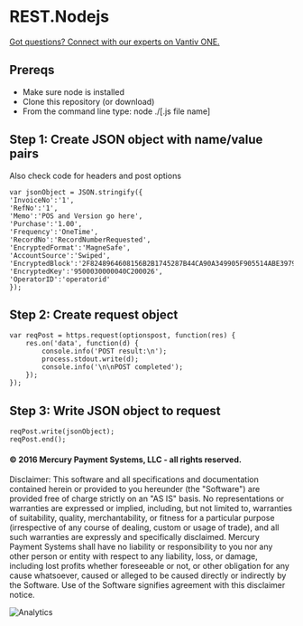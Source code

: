 # REST.Nodejs

<a href="https://developer.vantiv.com/?utm_campaign=githubcta&utm_medium=hyperlink&utm_source=github&utm_content=gotquestions">Got questions? Connect with our experts on Vantiv ONE.</a>

## Prereqs

* Make sure node is installed
* Clone this repository (or download)
* From the command line type:  node ./[.js file name]

## Step 1: Create JSON object with name/value pairs

Also check code for headers and post options

```
var jsonObject = JSON.stringify({
'InvoiceNo':'1',
'RefNo':'1',
'Memo':'POS and Version go here',
'Purchase':'1.00',
'Frequency':'OneTime',
'RecordNo':'RecordNumberRequested',
'EncryptedFormat':'MagneSafe',
'AccountSource':'Swiped',
'EncryptedBlock':'2F8248964608156B2B1745287B44CA90A349905F905514ABE3979D7957F13804705684B1C9D5641C',
'EncryptedKey':'9500030000040C200026',
'OperatorID':'operatorid'
});
```

## Step 2: Create request object

```
var reqPost = https.request(optionspost, function(res) {
    res.on('data', function(d) {
        console.info('POST result:\n');
        process.stdout.write(d);
        console.info('\n\nPOST completed');
    });
});
```

## Step 3: Write JSON object to request

```
reqPost.write(jsonObject);
reqPost.end();
```

#### © 2016 Mercury Payment Systems, LLC - all rights reserved.

Disclaimer: This software and all specifications and documentation contained herein or provided to you hereunder (the "Software") are provided free of charge strictly on an "AS IS" basis. No representations or warranties are expressed or implied, including, but not limited to, warranties of suitability, quality, merchantability, or fitness for a particular purpose (irrespective of any course of dealing, custom or usage of trade), and all such warranties are expressly and specifically disclaimed. Mercury Payment Systems shall have no liability or responsibility to you nor any other person or entity with respect to any liability, loss, or damage, including lost profits whether foreseeable or not, or other obligation for any cause whatsoever, caused or alleged to be caused directly or indirectly by the Software. Use of the Software signifies agreement with this disclaimer notice.

![Analytics](https://ga-beacon.appspot.com/UA-60858025-32/REST.Nodejs/readme?pixel)
